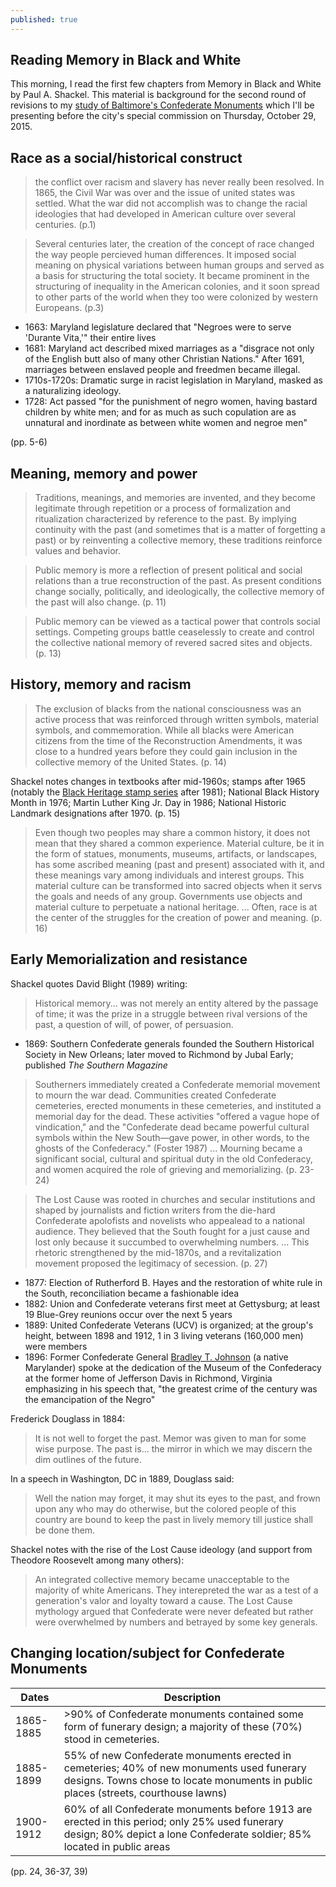 ```yaml
---
published: true
---
```


## Reading Memory in Black and White
 
This morning, I read the first few chapters from Memory in Black and White by Paul A. Shackel. This material is background for the second round of revisions to my [study of Baltimore's Confederate Monuments](baltimoreheritage.github.io/baltimore-civil-rights-heritage/confederate-memory/) which I'll be presenting before the city's special commission on Thursday, October 29, 2015.
 
## Race as a social/historical construct
 
>the conflict over racism and slavery has never really been resolved. In 1865, the Civil War was over and the issue of united states was settled. What the war did not accomplish was to change the racial ideologies that had developed in American culture over several centuries. (p.1)
 
>Several centuries later, the creation of the concept of race changed the way people percieved human differences. It imposed social meaning on physical variations between human groups and served as a basis for structuring the total society. It became prominent in the structuring of inequality in the American colonies, and it soon spread to other parts of the world when they too were colonized by western Europeans. (p.3)
 
- 1663: Maryland legislature declared that "Negroes were to serve 'Durante Vita,'" their entire lives
- 1681: Maryland act described mixed marriages as a "disgrace not only of the English butt also of many other Christian Nations." After 1691, marriages between enslaved people and freedmen became illegal.
- 1710s-1720s: Dramatic surge in racist legislation in Maryland, masked as a naturalizing ideology.
- 1728: Act passed "for the punishment of negro women, having bastard children by white men; and for as much as such copulation are as unnatural and inordinate as between white women and negroe men"
 
(pp. 5-6)
 
## Meaning, memory and power
 
>Traditions, meanings, and memories are invented, and they become legitimate through repetition or a process of formalization and ritualization characterized by reference to the past. By implying continuity with the past (and sometimes that is a matter of forgetting a past) or by reinventing a collective memory, these traditions reinforce values and behavior.
 
>Public memory is more a reflection of present political and social relations than a true reconstruction of the past. As present conditions change socially, politically, and ideologically, the collective memory of the past will also change. (p. 11)
 
>Public memory can be viewed as a tactical power that controls social settings. Competing groups battle ceaselessly to create and control the collective national memory of revered sacred sites and objects. (p. 13)
 
## History, memory and racism
 
>The exclusion of blacks from the national consciousness was an active process that was reinforced through written symbols, material symbols, and commemoration. While all blacks were American citizens from the time of the Reconstruction Amendments, it was close to a hundred years before they could gain inclusion in the collective memory of the United States. (p. 14)
 
Shackel notes changes in textbooks after mid-1960s; stamps after 1965 (notably the [Black Heritage stamp series](http://uspsstamps.com/stamps/series/black-heritage) after 1981); National Black History Month in 1976; Martin Luther King Jr. Day in 1986; National Historic Landmark designations after 1970. (p. 15)
 
>Even though two peoples may share a common history, it does not mean that they shared a common experience. Material culture, be it in the form of statues, monuments, museums, artifacts, or landscapes, has some ascribed meaning (past and present) associated with it, and these meanings vary among individuals and interest groups. This material culture can be transformed into sacred objects when it servs the goals and needs of any group. Governments use objects and material culture to perpetuate a national heritage. ... Often, race is at the center of the struggles for the creation of power and meaning. (p. 16)
 
## Early Memorialization and resistance
 
Shackel quotes David Blight (1989) writing:
 
>Historical memory... was not merely an entity altered by the passage of time; it was the prize in a struggle between rival versions of the past, a question of will, of power, of persuasion.
 
- 1869: Southern Confederate generals founded the Southern Historical Society in New Orleans; later moved to Richmond by Jubal Early; published _The Southern Magazine_
 
>Southerners immediately created a Confederate memorial movement to mourn the war dead. Communities created Confederate cemeteries, erected monuments in these cemeteries, and instituted a memorial day for the dead. These activities "offered a vague hope of vindication," and the "Confederate dead became powerful cultural symbols within the New South—gave power, in other words, to the ghosts of the Confederacy." (Foster 1987) ... Mourning became a significant social, cultural and spiritual duty in the old Confederacy, and women acquired the role of grieving and memorializing. (p. 23-24)

>The Lost Cause was rooted in churches and secular institutions and shaped by journalists and fiction writers from the die-hard Confederate apolofists and novelists who appealead to a national audience. They believed that the South fought for a just cause and lost only because it succumbed to overwhelming numbers. ... This rhetoric strengthened by the mid-1870s, and a revitalization movement proposed the legitimacy of secession. (p. 27)

- 1877: Election of Rutherford B. Hayes and the restoration of white rule in the South, reconciliation became a fashionable idea
- 1882: Union and Confederate veterans first meet at Gettysburg; at least 19 Blue-Grey reunions occur over the next 5 years
- 1889: United Confederate Veterans (UCV) is organized; at the group's height, between 1898 and 1912, 1 in 3 living veterans (160,000 men) were members
- 1896: Former Confederate General [Bradley T. Johnson](https://en.wikipedia.org/wiki/Bradley_Tyler_Johnson) (a native Marylander) spoke at the dedication of the Museum of the Confederacy at the former home of Jefferson Davis in Richmond, Virginia emphasizing in his speech that, "the greatest crime of the century was the emancipation of the Negro"

Frederick Douglass in 1884:

>It is not well to forget the past. Memor was given to man for some wise purpose. The past is... the mirror in which we may discern the dim outlines of the future.

In a speech in Washington, DC in 1889, Douglass said:

>Well the nation may forget, it may shut its eyes to the past, and frown upon any who may do otherwise, but the colored people of this country are bound to keep the past in lively memory till justice shall be done them.

Shackel notes with the rise of the Lost Cause ideology (and support from Theodore Roosevelt among many others):

>An integrated collective memory became unacceptable to the majority of white Americans. They interepreted the war as a test of a generation's valor and loyalty toward a cause. The Lost Cause mythology argued that Confederate were never defeated but rather were overwhelmed by numbers and betrayed by some key generals.
 
## Changing location/subject for Confederate Monuments
 
| Dates | Description |
|-------    |-------------|
| 1865-1885 | >90% of Confederate monuments contained some form of funerary design; a majority of these (70%) stood in cemeteries. |
| 1885-1899 | 55% of new Confederate monuments erected in cemeteries; 40% of new monuments used funerary designs. Towns chose to locate monuments in public places (streets, courthouse lawns) |
| 1900-1912 | 60% of all Confederate monuments before 1913 are erected in this period; only 25% used funerary design; 80% depict a lone Confederate soldier; 85% located in public areas |

(pp. 24, 36-37, 39)
 
